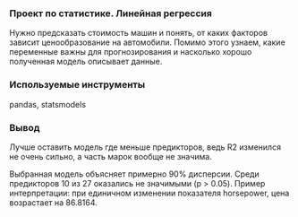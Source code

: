### Проект по статистике. Линейная регрессия
Нужно предсказать стоимость машин и понять, от каких факторов зависит ценообразование на автомобили. Помимо этого узнаем, какие переменные важны для прогнозирования и насколько хорошо полученная модель описывает данные.
### Используемые инструменты
pandas, statsmodels

### Вывод
Лучше оставить модель где меньше предикторов, ведь R2 изменился не очень сильно, а часть марок вообще не значима.

Выбранная модель объясняет примерно 90% дисперсии. Среди предикторов 10 из 27 оказались не значимыми (p > 0.05). Пример интерпретации: при единичном изменении показателя horsepower, цена возрастает на 86.8164.
